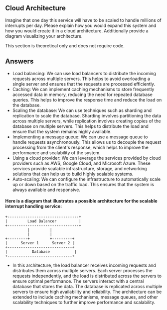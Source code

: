 ## Cloud Architecture

Imagine that one day this service will have to be scaled to handle millions of interrupts
per day. Please explain how you would expand this system and how you would create it
in a cloud architecture. Additionally provide a diagram visualizing your architecture.

This section is theoretical only and does not require code.

## Answers

- Load balancing: We can use load balancers to distribute the incoming requests across multiple servers. This helps to avoid overloading a single server and ensures that the requests are processed efficiently.
- Caching: We can implement caching mechanisms to store frequently accessed data in memory, reducing the need for repeated database queries. This helps to improve the response time and reduce the load on the database.
- Scaling the database: We can use techniques such as sharding and replication to scale the database. Sharding involves partitioning the data across multiple servers, while replication involves creating copies of the database on multiple servers. This helps to distribute the load and ensure that the system remains highly available.
- Implementing a message queue: We can use a message queue to handle requests asynchronously. This allows us to decouple the request processing from the client's response, which helps to improve the performance and scalability of the system.
- Using a cloud provider: We can leverage the services provided by cloud providers such as AWS, Google Cloud, and Microsoft Azure. These services provide scalable infrastructure, storage, and networking solutions that can help us to build highly scalable systems.
- Auto-scaling: We can configure the infrastructure to automatically scale up or down based on the traffic load. This ensures that the system is always available and responsive.

#### Here is a diagram that illustrates a possible architecture for the scalable interrupt handling service:

```
+--------------------------------+
|         Load Balancer          |
+--------------------------------+
          |         |
          |         |
+---------+         +---------+
|      Server 1      Server 2 |
+-----------------------------+
|           Database           |
+-----------------------------+
```

- In this architecture, the load balancer receives incoming requests and distributes them across multiple servers. Each server processes the requests independently, and the load is distributed across the servers to ensure optimal performance. The servers interact with a central database that stores the data. The database is replicated across multiple servers to ensure high availability and reliability. The architecture can be extended to include caching mechanisms, message queues, and other scalability techniques to further improve performance and scalability.
